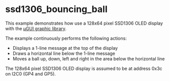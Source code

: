 # ssd1306_bouncing_ball

This example demonstrates how use a 128x64 pixel SSD1306 OLED display with the
[µGUI graphic library](https://github.com/achimdoebler/UGUI).

The example continuously performs the following actions:
- Displays a 1-line message at the top of the display
- Draws a horizontal line below the 1-line message
- Moves a ball up, down, left and right in the area below the horizontal line

The 128x64 pixel SSD1306 OLED display is assumed to be at address 0x3c on I2C0
(GP4 and GP5).

